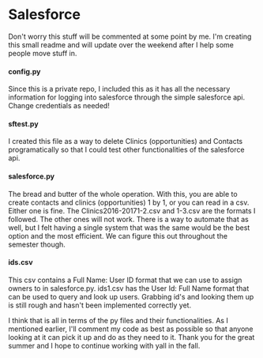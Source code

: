 # Salesforce

Don't worry this stuff will be commented at some point by me. I'm creating this small readme and will update over the weekend after I help some people move stuff in. 

#### config.py

Since this is a private repo, I included this as it has all the necessary information for logging into salesforce through the simple salesforce api. Change credentials as needed!

#### sftest.py

I created this file as a way to delete Clinics (opportunities) and Contacts programatically so that I could test other functionalities of the salesforce api. 

#### salesforce.py

The bread and butter of the whole operation. With this, you are able to create contacts and clinics (opportunities) 1 by 1, or you can read in a csv. Either one is fine. The Clinics2016-20171-2.csv and 1-3.csv are the formats I followed. The other ones will not work. There is a way to automate that as well, but I felt having a single system that was the same would be the best option and the most efficient. We can figure this out throughout the semester though. 

#### ids.csv

This csv contains a Full Name: User ID format that we can use to assign owners to in salesforce.py. ids1.csv has the User Id: Full Name format that can be used to query and look up users. Grabbing id's and looking them up is still rough and hasn't been implemented correctly yet. 

I think that is all in terms of the py files and their functionalities. As I mentioned earlier, I'll comment my code as best as possible so that anyone looking at it can pick it up and do as they need to it. Thank you for the great summer and I hope to continue working with yall in the fall. 
